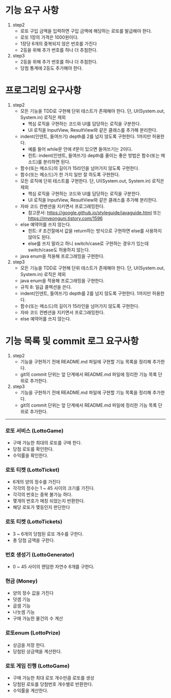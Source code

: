 # 기능 요구 사항
1. step2
    * 로또 구입 금액을 입력하면 구입 금액에 해당하는 로또를 발급해야 한다.
    * 로또 1장의 가격은 1000원이다.
    * 1장당 6개의 중복되지 않은 번호를 가진다
    * 2등을 위해 추가 번호를 하나 더 추첨한다.
1. step3
    * 2등을 위해 추가 번호를 하나 더 추첨한다.
    * 당첨 통계에 2등도 추가해야 한다.

# 프로그리밍 요구사항
1. step2
    * 모든 기능을 TDD로 구현해 단위 테스트가 존재해야 한다. 단, UI(System.out, System.in) 로직은 제외
        * 핵심 로직을 구현하는 코드와 UI를 담당하는 로직을 구분한다.
        * UI 로직을 InputView, ResultView와 같은 클래스를 추가해 분리한다.
    * indent(인덴트, 들여쓰기) depth를 2를 넘지 않도록 구현한다. 1까지만 허용한다.
        * 예를 들어 while문 안에 if문이 있으면 들여쓰기는 2이다.
        * 힌트: indent(인덴트, 들여쓰기) depth를 줄이는 좋은 방법은 함수(또는 메소드)를 분리하면 된다.
    * 함수(또는 메소드)의 길이가 15라인을 넘어가지 않도록 구현한다.
    * 함수(또는 메소드)가 한 가지 일만 잘 하도록 구현한다.
    * 모든 로직에 단위 테스트를 구현한다. 단, UI(System.out, System.in) 로직은 제외
        * 핵심 로직을 구현하는 코드와 UI를 담당하는 로직을 구분한다.
        * UI 로직을 InputView, ResultView와 같은 클래스를 추가해 분리한다.
    * 자바 코드 컨벤션을 지키면서 프로그래밍한다.
        * 참고문서: https://google.github.io/styleguide/javaguide.html 또는 https://myeonguni.tistory.com/1596
    * else 예약어를 쓰지 않는다.
        * 힌트: if 조건절에서 값을 return하는 방식으로 구현하면 else를 사용하지 않아도 된다.
        * else를 쓰지 말라고 하니 switch/case로 구현하는 경우가 있는데 switch/case도 허용하지 않는다.
    * java enum을 적용해 프로그래밍을 구현한다.
1. step3
    * 모든 기능을 TDD로 구현해 단위 테스트가 존재해야 한다. 단, UI(System.out, System.in) 로직은 제외
    * java enum을 적용해 프로그래밍을 구현한다.
    * 규칙 8: 일급 콜렉션을 쓴다.
    * indent(인덴트, 들여쓰기) depth를 2를 넘지 않도록 구현한다. 1까지만 허용한다.
    * 함수(또는 메소드)의 길이가 15라인을 넘어가지 않도록 구현한다.
    * 자바 코드 컨벤션을 지키면서 프로그래밍한다.
    * else 예약어를 쓰지 않는다.

# 기능 목록 및 commit 로그 요구사항
1. step2
    * 기능을 구현하기 전에 README.md 파일에 구현할 기능 목록을 정리해 추가한다.
    * git의 commit 단위는 앞 단계에서 README.md 파일에 정리한 기능 목록 단위로 추가한다.
1. step3
    * 기능을 구현하기 전에 README.md 파일에 구현할 기능 목록을 정리해 추가한다.
    * git의 commit 단위는 앞 단계에서 README.md 파일에 정리한 기능 목록 단위로 추가한다.

---

### 로또 서비스 (LottoGame)
* 구매 가능한 최대의 로또를 구매 한다.
* 당첨 로또를 확인한다.
* 수익률을 확인한다.

### 로또 티켓 (LottoTicket)
* 6개의 양의 정수를 가진다
* 각각의 정수는 1 ~ 45 사이의 크기를 가진다.
* 각각의 번호는 중복 불가능 하다.
* 몇개의 번호가 매칭 되었는지 반환한다.
* 해당 로또가 몇등인지 판단한다

### 로또 티켓 (LottoTickets)
* 3 ~ 6개의 당첨된 로또 개수를 구한다.
* 총 당첨 금액을 구한다.

### 번호 생성기 (LottoGenerator)
* 0 ~ 45 사이의 랜덤한 자연수 6개를 구한다.

### 현금 (Money)
* 양의 정수 값을 가진다
* 덧셈 기능
* 곱셈 기능
* 나눗셈 기능
* 구매 가능한 물건의 수 계산

### 로또enum (LottoPrize)
* 상금을 저장 한다.
* 당첨된 상금액을 계산한다.

### 로또 게임 진행 (LottoGame)
* 구매 가능한 최대 로또 개수만큼 로또를 생성
* 당첨된 로또를 당첨번호 개수별로 반환한다.
* 수익률을 계산한다.

